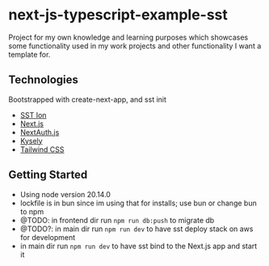 # next-js-typescript-example-sst

Project for my own knowledge and learning purposes which showcases some functionality used in my work projects
and other functionality I want a template for.

## Technologies
Bootstrapped with create-next-app, and sst init
- [SST Ion](https://ion.sst.dev/)
- [Next.js](https://nextjs.org)
- [NextAuth.js](https://next-auth.js.org)
- [Kysely](https://kysely.dev/)
- [Tailwind CSS](https://tailwindcss.com)

## Getting Started
- Using node version 20.14.0
- lockfile is in bun since im using that for installs; use bun or change bun to npm
- @TODO: in frontend dir run `npm run db:push` to migrate db
- @TODO?: in main dir run `npm run dev` to have sst deploy stack on aws for development
- in main dir run `npm run dev` to have sst bind to the Next.js app and start it